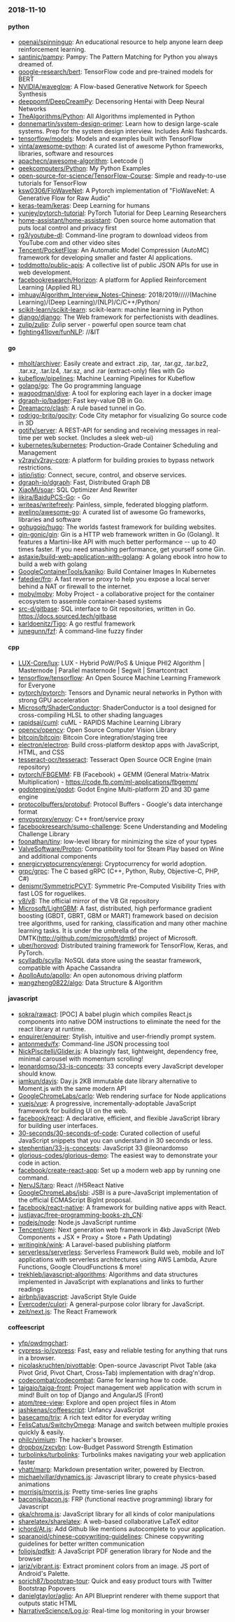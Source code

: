 ### 2018-11-10

#### python
* [openai/spinningup](https://github.com/openai/spinningup): An educational resource to help anyone learn deep reinforcement learning.
* [santinic/pampy](https://github.com/santinic/pampy): Pampy: The Pattern Matching for Python you always dreamed of.
* [google-research/bert](https://github.com/google-research/bert): TensorFlow code and pre-trained models for BERT
* [NVIDIA/waveglow](https://github.com/NVIDIA/waveglow): A Flow-based Generative Network for Speech Synthesis
* [deeppomf/DeepCreamPy](https://github.com/deeppomf/DeepCreamPy): Decensoring Hentai with Deep Neural Networks
* [TheAlgorithms/Python](https://github.com/TheAlgorithms/Python): All Algorithms implemented in Python
* [donnemartin/system-design-primer](https://github.com/donnemartin/system-design-primer): Learn how to design large-scale systems. Prep for the system design interview. Includes Anki flashcards.
* [tensorflow/models](https://github.com/tensorflow/models): Models and examples built with TensorFlow
* [vinta/awesome-python](https://github.com/vinta/awesome-python): A curated list of awesome Python frameworks, libraries, software and resources
* [apachecn/awesome-algorithm](https://github.com/apachecn/awesome-algorithm): Leetcode  () 
* [geekcomputers/Python](https://github.com/geekcomputers/Python): My Python Examples
* [open-source-for-science/TensorFlow-Course](https://github.com/open-source-for-science/TensorFlow-Course): Simple and ready-to-use tutorials for TensorFlow
* [ksw0306/FloWaveNet](https://github.com/ksw0306/FloWaveNet): A Pytorch implementation of "FloWaveNet: A Generative Flow for Raw Audio"
* [keras-team/keras](https://github.com/keras-team/keras): Deep Learning for humans
* [yunjey/pytorch-tutorial](https://github.com/yunjey/pytorch-tutorial): PyTorch Tutorial for Deep Learning Researchers
* [home-assistant/home-assistant](https://github.com/home-assistant/home-assistant):  Open source home automation that puts local control and privacy first
* [rg3/youtube-dl](https://github.com/rg3/youtube-dl): Command-line program to download videos from YouTube.com and other video sites
* [Tencent/PocketFlow](https://github.com/Tencent/PocketFlow): An Automatic Model Compression (AutoMC) framework for developing smaller and faster AI applications.
* [toddmotto/public-apis](https://github.com/toddmotto/public-apis): A collective list of public JSON APIs for use in web development.
* [facebookresearch/Horizon](https://github.com/facebookresearch/Horizon): A platform for Applied Reinforcement Learning (Applied RL)
* [imhuay/Algorithm_Interview_Notes-Chinese](https://github.com/imhuay/Algorithm_Interview_Notes-Chinese): 2018/2019/////(Machine Learning)/(Deep Learning)/(NLP)/C/C++/Python/
* [scikit-learn/scikit-learn](https://github.com/scikit-learn/scikit-learn): scikit-learn: machine learning in Python
* [django/django](https://github.com/django/django): The Web framework for perfectionists with deadlines.
* [zulip/zulip](https://github.com/zulip/zulip): Zulip server - powerful open source team chat
* [fighting41love/funNLP](https://github.com/fighting41love/funNLP): //&IT

#### go
* [mholt/archiver](https://github.com/mholt/archiver): Easily create and extract .zip, .tar, .tar.gz, .tar.bz2, .tar.xz, .tar.lz4, .tar.sz, and .rar (extract-only) files with Go
* [kubeflow/pipelines](https://github.com/kubeflow/pipelines): Machine Learning Pipelines for Kubeflow
* [golang/go](https://github.com/golang/go): The Go programming language
* [wagoodman/dive](https://github.com/wagoodman/dive): A tool for exploring each layer in a docker image
* [dgraph-io/badger](https://github.com/dgraph-io/badger): Fast key-value DB in Go.
* [Dreamacro/clash](https://github.com/Dreamacro/clash): A rule based tunnel in Go.
* [rodrigo-brito/gocity](https://github.com/rodrigo-brito/gocity):  Code City metaphor for visualizing Go source code in 3D
* [gotify/server](https://github.com/gotify/server): A REST-API for sending and receiving messages in real-time per web socket. (Includes a sleek web-ui)
* [kubernetes/kubernetes](https://github.com/kubernetes/kubernetes): Production-Grade Container Scheduling and Management
* [v2ray/v2ray-core](https://github.com/v2ray/v2ray-core): A platform for building proxies to bypass network restrictions.
* [istio/istio](https://github.com/istio/istio): Connect, secure, control, and observe services.
* [dgraph-io/dgraph](https://github.com/dgraph-io/dgraph): Fast, Distributed Graph DB
* [XiaoMi/soar](https://github.com/XiaoMi/soar): SQL Optimizer And Rewriter
* [iikira/BaiduPCS-Go](https://github.com/iikira/BaiduPCS-Go):  - Go
* [writeas/writefreely](https://github.com/writeas/writefreely): Painless, simple, federated blogging platform.
* [avelino/awesome-go](https://github.com/avelino/awesome-go): A curated list of awesome Go frameworks, libraries and software
* [gohugoio/hugo](https://github.com/gohugoio/hugo): The worlds fastest framework for building websites.
* [gin-gonic/gin](https://github.com/gin-gonic/gin): Gin is a HTTP web framework written in Go (Golang). It features a Martini-like API with much better performance -- up to 40 times faster. If you need smashing performance, get yourself some Gin.
* [astaxie/build-web-application-with-golang](https://github.com/astaxie/build-web-application-with-golang): A golang ebook intro how to build a web with golang
* [GoogleContainerTools/kaniko](https://github.com/GoogleContainerTools/kaniko): Build Container Images In Kubernetes
* [fatedier/frp](https://github.com/fatedier/frp): A fast reverse proxy to help you expose a local server behind a NAT or firewall to the internet.
* [moby/moby](https://github.com/moby/moby): Moby Project - a collaborative project for the container ecosystem to assemble container-based systems
* [src-d/gitbase](https://github.com/src-d/gitbase): SQL interface to Git repositories, written in Go. https://docs.sourced.tech/gitbase
* [karldoenitz/Tigo](https://github.com/karldoenitz/Tigo): A go restful framework
* [junegunn/fzf](https://github.com/junegunn/fzf):  A command-line fuzzy finder

#### cpp
* [LUX-Core/lux](https://github.com/LUX-Core/lux): LUX - Hybrid PoW/PoS & Unique PHI2 Algorithm | Masternode | Parallel masternode | Segwit | Smartcontract
* [tensorflow/tensorflow](https://github.com/tensorflow/tensorflow): An Open Source Machine Learning Framework for Everyone
* [pytorch/pytorch](https://github.com/pytorch/pytorch): Tensors and Dynamic neural networks in Python with strong GPU acceleration
* [Microsoft/ShaderConductor](https://github.com/Microsoft/ShaderConductor): ShaderConductor is a tool designed for cross-compiling HLSL to other shading languages
* [rapidsai/cuml](https://github.com/rapidsai/cuml): cuML - RAPIDS Machine Learning Library
* [opencv/opencv](https://github.com/opencv/opencv): Open Source Computer Vision Library
* [bitcoin/bitcoin](https://github.com/bitcoin/bitcoin): Bitcoin Core integration/staging tree
* [electron/electron](https://github.com/electron/electron): Build cross-platform desktop apps with JavaScript, HTML, and CSS
* [tesseract-ocr/tesseract](https://github.com/tesseract-ocr/tesseract): Tesseract Open Source OCR Engine (main repository)
* [pytorch/FBGEMM](https://github.com/pytorch/FBGEMM): FB (Facebook) + GEMM (General Matrix-Matrix Multiplication) - https://code.fb.com/ml-applications/fbgemm/
* [godotengine/godot](https://github.com/godotengine/godot): Godot Engine  Multi-platform 2D and 3D game engine
* [protocolbuffers/protobuf](https://github.com/protocolbuffers/protobuf): Protocol Buffers - Google's data interchange format
* [envoyproxy/envoy](https://github.com/envoyproxy/envoy): C++ front/service proxy
* [facebookresearch/sumo-challenge](https://github.com/facebookresearch/sumo-challenge): Scene Understanding and Modeling Challenge Library
* [foonathan/tiny](https://github.com/foonathan/tiny): low-level library for minimizing the size of your types
* [ValveSoftware/Proton](https://github.com/ValveSoftware/Proton): Compatibility tool for Steam Play based on Wine and additional components
* [energicryptocurrency/energi](https://github.com/energicryptocurrency/energi): Cryptocurrency for world adoption.
* [grpc/grpc](https://github.com/grpc/grpc): The C based gRPC (C++, Python, Ruby, Objective-C, PHP, C#)
* [denismr/SymmetricPCVT](https://github.com/denismr/SymmetricPCVT): Symmetric Pre-Computed Visibility Tries with fast LOS for roguelikes.
* [v8/v8](https://github.com/v8/v8): The official mirror of the V8 Git repository
* [Microsoft/LightGBM](https://github.com/Microsoft/LightGBM): A fast, distributed, high performance gradient boosting (GBDT, GBRT, GBM or MART) framework based on decision tree algorithms, used for ranking, classification and many other machine learning tasks. It is under the umbrella of the DMTK(http://github.com/microsoft/dmtk) project of Microsoft.
* [uber/horovod](https://github.com/uber/horovod): Distributed training framework for TensorFlow, Keras, and PyTorch.
* [scylladb/scylla](https://github.com/scylladb/scylla): NoSQL data store using the seastar framework, compatible with Apache Cassandra
* [ApolloAuto/apollo](https://github.com/ApolloAuto/apollo): An open autonomous driving platform
* [wangzheng0822/algo](https://github.com/wangzheng0822/algo): Data Structure & Algorithm

#### javascript
* [sokra/rawact](https://github.com/sokra/rawact): [POC] A babel plugin which compiles React.js components into native DOM instructions to eliminate the need for the react library at runtime.
* [enquirer/enquirer](https://github.com/enquirer/enquirer): Stylish, intuitive and user-friendly prompt system.
* [antonmedv/fx](https://github.com/antonmedv/fx): Command-line JSON processing tool 
* [NickPiscitelli/Glider.js](https://github.com/NickPiscitelli/Glider.js): A blazingly fast, lightweight, dependency free, minimal carousel with momentum scrolling!
* [leonardomso/33-js-concepts](https://github.com/leonardomso/33-js-concepts):  33 concepts every JavaScript developer should know.
* [iamkun/dayjs](https://github.com/iamkun/dayjs):  Day.js 2KB immutable date library alternative to Moment.js with the same modern API
* [GoogleChromeLabs/carlo](https://github.com/GoogleChromeLabs/carlo): Web rendering surface for Node applications
* [vuejs/vue](https://github.com/vuejs/vue):  A progressive, incrementally-adoptable JavaScript framework for building UI on the web.
* [facebook/react](https://github.com/facebook/react): A declarative, efficient, and flexible JavaScript library for building user interfaces.
* [30-seconds/30-seconds-of-code](https://github.com/30-seconds/30-seconds-of-code): Curated collection of useful JavaScript snippets that you can understand in 30 seconds or less.
* [stephentian/33-js-concepts](https://github.com/stephentian/33-js-concepts):   JavaScript 33 @leonardomso
* [glorious-codes/glorious-demo](https://github.com/glorious-codes/glorious-demo): The easiest way to demonstrate your code in action.
* [facebook/create-react-app](https://github.com/facebook/create-react-app): Set up a modern web app by running one command.
* [NervJS/taro](https://github.com/NervJS/taro):  React //H5React Native 
* [GoogleChromeLabs/jsbi](https://github.com/GoogleChromeLabs/jsbi): JSBI is a pure-JavaScript implementation of the official ECMAScript BigInt proposal.
* [facebook/react-native](https://github.com/facebook/react-native): A framework for building native apps with React.
* [justjavac/free-programming-books-zh_CN](https://github.com/justjavac/free-programming-books-zh_CN):  
* [nodejs/node](https://github.com/nodejs/node): Node.js JavaScript runtime 
* [Tencent/omi](https://github.com/Tencent/omi): Next generation web framework in 4kb JavaScript (Web Components + JSX + Proxy + Store + Path Updating)
* [writingink/wink](https://github.com/writingink/wink): A Laravel-based publishing platform
* [serverless/serverless](https://github.com/serverless/serverless): Serverless Framework  Build web, mobile and IoT applications with serverless architectures using AWS Lambda, Azure Functions, Google CloudFunctions & more! 
* [trekhleb/javascript-algorithms](https://github.com/trekhleb/javascript-algorithms):  Algorithms and data structures implemented in JavaScript with explanations and links to further readings
* [airbnb/javascript](https://github.com/airbnb/javascript): JavaScript Style Guide
* [Evercoder/culori](https://github.com/Evercoder/culori):  A general-purpose color library for JavaScript.
* [zeit/next.js](https://github.com/zeit/next.js): The React Framework

#### coffeescript
* [yfp/owdmgchart](https://github.com/yfp/owdmgchart): 
* [cypress-io/cypress](https://github.com/cypress-io/cypress): Fast, easy and reliable testing for anything that runs in a browser.
* [nicolaskruchten/pivottable](https://github.com/nicolaskruchten/pivottable): Open-source Javascript Pivot Table (aka Pivot Grid, Pivot Chart, Cross-Tab) implementation with drag'n'drop.
* [codecombat/codecombat](https://github.com/codecombat/codecombat): Game for learning how to code.
* [taigaio/taiga-front](https://github.com/taigaio/taiga-front): Project management web application with scrum in mind! Built on top of Django and AngularJS (Front)
* [atom/tree-view](https://github.com/atom/tree-view):  Explore and open project files in Atom
* [jashkenas/coffeescript](https://github.com/jashkenas/coffeescript): Unfancy JavaScript
* [basecamp/trix](https://github.com/basecamp/trix): A rich text editor for everyday writing
* [FelisCatus/SwitchyOmega](https://github.com/FelisCatus/SwitchyOmega): Manage and switch between multiple proxies quickly & easily.
* [philc/vimium](https://github.com/philc/vimium): The hacker's browser.
* [dropbox/zxcvbn](https://github.com/dropbox/zxcvbn): Low-Budget Password Strength Estimation
* [turbolinks/turbolinks](https://github.com/turbolinks/turbolinks): Turbolinks makes navigating your web application faster
* [yhatt/marp](https://github.com/yhatt/marp): Markdown presentation writer, powered by Electron.
* [michaelvillar/dynamics.js](https://github.com/michaelvillar/dynamics.js): Javascript library to create physics-based animations
* [morrisjs/morris.js](https://github.com/morrisjs/morris.js): Pretty time-series line graphs
* [baconjs/bacon.js](https://github.com/baconjs/bacon.js): FRP (functional reactive programming) library for Javascript
* [gka/chroma.js](https://github.com/gka/chroma.js): JavaScript library for all kinds of color manipulations
* [sharelatex/sharelatex](https://github.com/sharelatex/sharelatex): A web-based collaborative LaTeX editor
* [ichord/At.js](https://github.com/ichord/At.js): Add Github like mentions autocomplete to your application.
* [sparanoid/chinese-copywriting-guidelines](https://github.com/sparanoid/chinese-copywriting-guidelines): Chinese copywriting guidelines for better written communication
* [foliojs/pdfkit](https://github.com/foliojs/pdfkit): A JavaScript PDF generation library for Node and the browser
* [jariz/vibrant.js](https://github.com/jariz/vibrant.js): Extract prominent colors from an image. JS port of Android's Palette.
* [sorich87/bootstrap-tour](https://github.com/sorich87/bootstrap-tour): Quick and easy product tours with Twitter Bootstrap Popovers
* [danielgtaylor/aglio](https://github.com/danielgtaylor/aglio): An API Blueprint renderer with theme support that outputs static HTML
* [NarrativeScience/Log.io](https://github.com/NarrativeScience/Log.io): Real-time log monitoring in your browser
